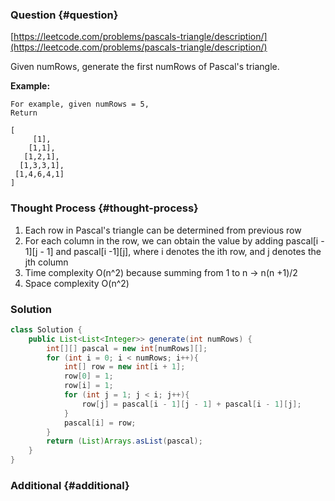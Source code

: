 ### Question {#question}

[https://leetcode.com/problems/pascals-triangle/description/](https://leetcode.com/problems/pascals-triangle/description/)

Given numRows, generate the first numRows of Pascal's triangle.

**Example:**

```
For example, given numRows = 5,
Return

[
     [1],
    [1,1],
   [1,2,1],
  [1,3,3,1],
 [1,4,6,4,1]
]
```

### Thought Process {#thought-process}

1. Each row in Pascal's triangle can be determined from previous row
2. For each column in the row, we can obtain the value by adding  pascal\[i - 1\]\[j - 1\] and pascal\[i -1\]\[j\], where i denotes the ith row, and j denotes the jth column
3. Time complexity O\(n^2\) because summing from 1 to n -&gt; n\(n +1\)/2
4. Space complexity O\(n^2\)

### Solution

```java
class Solution {
    public List<List<Integer>> generate(int numRows) {
        int[][] pascal = new int[numRows][];
        for (int i = 0; i < numRows; i++){
            int[] row = new int[i + 1];
            row[0] = 1;
            row[i] = 1;
            for (int j = 1; j < i; j++){
                row[j] = pascal[i - 1][j - 1] + pascal[i - 1][j];
            }
            pascal[i] = row;
        }
        return (List)Arrays.asList(pascal);
    }
}
```

### Additional {#additional}




